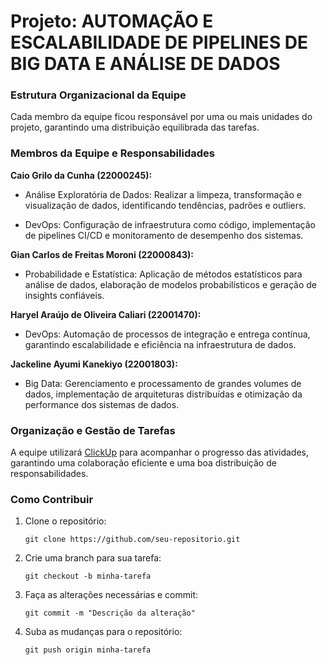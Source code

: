 # Projeto: AUTOMAÇÃO E ESCALABILIDADE DE PIPELINES DE BIG DATA E ANÁLISE DE DADOS
### Estrutura Organizacional da Equipe

Cada membro da equipe ficou responsável por uma ou mais unidades do projeto, garantindo uma distribuição equilibrada das tarefas.

### Membros da Equipe e Responsabilidades

**Caio Grilo da Cunha (22000245):**

* Análise Exploratória de Dados: Realizar a limpeza, transformação e visualização de dados, identificando tendências, padrões e outliers.

* DevOps: Configuração de infraestrutura como código, implementação de pipelines CI/CD e monitoramento de desempenho dos sistemas.

**Gian Carlos de Freitas Moroni (22000843):**

* Probabilidade e Estatística: Aplicação de métodos estatísticos para análise de dados, elaboração de modelos probabilísticos e geração de insights confiáveis.

**Haryel Araújo de Oliveira Caliari (22001470):**

* DevOps: Automação de processos de integração e entrega contínua, garantindo escalabilidade e eficiência na infraestrutura de dados.

**Jackeline Ayumi Kanekiyo (22001803):**

* Big Data: Gerenciamento e processamento de grandes volumes de dados, implementação de arquiteturas distribuídas e otimização da performance dos sistemas de dados.

### Organização e Gestão de Tarefas
A equipe utilizará [ClickUp](https://app.clickup.com/9013521190/v/s/90132183959) para acompanhar o progresso das atividades, garantindo uma colaboração eficiente e uma boa distribuição de responsabilidades.

### Como Contribuir

1. Clone o repositório:
     ```
    git clone https://github.com/seu-repositorio.git
    ```
2. Crie uma branch para sua tarefa:
     ```
    git checkout -b minha-tarefa
    ```
3. Faça as alterações necessárias e commit:
     ```
     git commit -m "Descrição da alteração"
    ```
4. Suba as mudanças para o repositório:
     ```
     git push origin minha-tarefa
    ```
